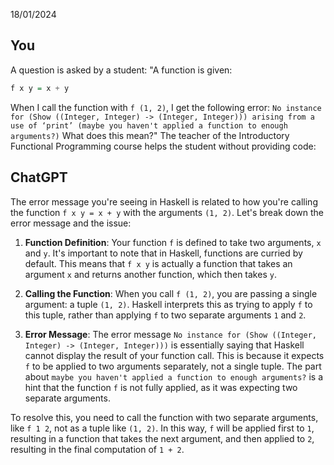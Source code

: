 18/01/2024
## You

A question is asked by a student: "A function is given:
```haskell
f x y = x + y
```
When I call the function with `f (1, 2)`, I get the following error: `No instance for (Show ((Integer, Integer) -> (Integer, Integer))) arising from a use of ‘print’ (maybe you haven't applied a function to enough arguments?)`
What does this mean?"
The teacher of the Introductory Functional Programming course helps the student without providing code:


## ChatGPT

The error message you're seeing in Haskell is related to how you're calling the function `f x y = x + y` with the arguments `(1, 2)`. Let's break down the error message and the issue:

1. **Function Definition**: Your function `f` is defined to take two arguments, `x` and `y`. It's important to note that in Haskell, functions are curried by default. This means that `f x y` is actually a function that takes an argument `x` and returns another function, which then takes `y`.

2. **Calling the Function**: When you call `f (1, 2)`, you are passing a single argument: a tuple `(1, 2)`. Haskell interprets this as trying to apply `f` to this tuple, rather than applying `f` to two separate arguments `1` and `2`.

3. **Error Message**: The error message `No instance for (Show ((Integer, Integer) -> (Integer, Integer)))` is essentially saying that Haskell cannot display the result of your function call. This is because it expects `f` to be applied to two arguments separately, not a single tuple. The part about `maybe you haven't applied a function to enough arguments?` is a hint that the function `f` is not fully applied, as it was expecting two separate arguments.

To resolve this, you need to call the function with two separate arguments, like `f 1 2`, not as a tuple like `(1, 2)`. In this way, `f` will be applied first to `1`, resulting in a function that takes the next argument, and then applied to `2`, resulting in the final computation of `1 + 2`.